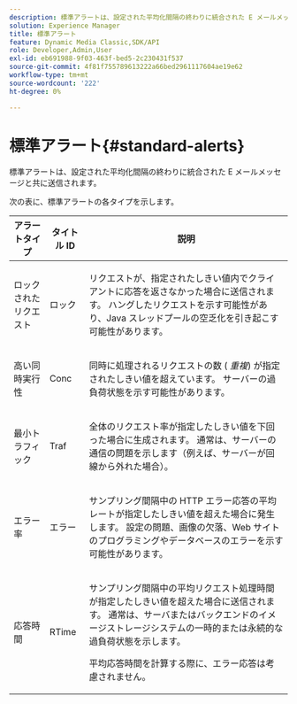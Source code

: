 ```yaml
---
description: 標準アラートは、設定された平均化間隔の終わりに統合された E メールメッセージと共に送信されます。
solution: Experience Manager
title: 標準アラート
feature: Dynamic Media Classic,SDK/API
role: Developer,Admin,User
exl-id: eb691988-9f03-463f-bed5-2c230431f537
source-git-commit: 4f81f755789613222a66bed2961117604ae19e62
workflow-type: tm+mt
source-wordcount: '222'
ht-degree: 0%

---
```


# 標準アラート{#standard-alerts}

標準アラートは、設定された平均化間隔の終わりに統合された E メールメッセージと共に送信されます。

次の表に、標準アラートの各タイプを示します。

<table id="table_02611F1B920E48A6973BFA969CA564EB"> 
 <thead> 
  <tr> 
   <th class="entry"> <b>アラートタイプ</b> </th> 
   <th class="entry"> <b>タイトル ID</b> </th> 
   <th class="entry"> <b>説明</b> </th> 
  </tr> 
 </thead>
 <tbody> 
  <tr> 
   <td> <p>ロックされたリクエスト </p> </td> 
   <td> <p>ロック </p> </td> 
   <td> <p>リクエストが、指定されたしきい値内でクライアントに応答を返さなかった場合に送信されます。 ハングしたリクエストを示す可能性があり、Java スレッドプールの空乏化を引き起こす可能性があります。 </p> </td> 
  </tr> 
  <tr> 
   <td> <p>高い同時実行性 </p> </td> 
   <td> <p>Conc </p> </td> 
   <td> 同時に処理されるリクエストの数 ( <i>重複</i>) が指定されたしきい値を超えています。 サーバーの過負荷状態を示す可能性があります。 </td> 
  </tr> 
  <tr> 
   <td> <p>最小トラフィック </p> </td> 
   <td> <p>Traf </p> </td> 
   <td> <p>全体のリクエスト率が指定したしきい値を下回った場合に生成されます。 通常は、サーバーの通信の問題を示します（例えば、サーバーが回線から外れた場合）。 </p> </td> 
  </tr> 
  <tr> 
   <td> <p>エラー率 </p> </td> 
   <td> <p>エラー </p> </td> 
   <td> <p>サンプリング間隔中の HTTP エラー応答の平均レートが指定したしきい値を超えた場合に発生します。 設定の問題、画像の欠落、Web サイトのプログラミングやデータベースのエラーを示す可能性があります。 </p> </td> 
  </tr> 
  <tr> 
   <td> <p>応答時間 </p> </td> 
   <td> <p>RTime </p> </td> 
   <td> <p>サンプリング間隔中の平均リクエスト処理時間が指定したしきい値を超えた場合に送信されます。 通常は、サーバまたはバックエンドのイメージストレージシステムの一時的または永続的な過負荷状態を示します。 </p> <p>平均応答時間を計算する際に、エラー応答は考慮されません。 </p> </td> 
  </tr> 
 </tbody> 
</table>

